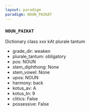 ```yaml
---
layout: paradigm
paradigm: NOUN_PAIKAT
---
```

### ` NOUN_PAIKAT `

Dictionary class xxx kAt plurale tantum
* grade_dir: weaken
* plurale_tantum: obligatory
* pos: NOUN
* stem_diphthong: None
* stem_vowel: None
* upos: NOUN
* harmony: back
* kotus_av: A
* kotus_tn: 9
* clitics: False
* possessive: False
